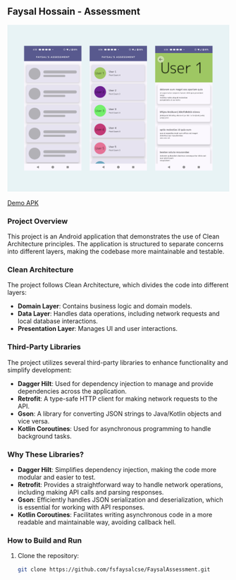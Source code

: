 ## Faysal Hossain - Assessment

![SCREENSHOTS](https://github.com/fsfaysalcse/FaysalAssessment/blob/main/app_screenshots.png?raw=true)

[Demo APK](#Link)

### Project Overview

This project is an Android application that demonstrates the use of Clean Architecture principles.
The application is structured to separate concerns into different layers, making the codebase more
maintainable and testable.

### Clean Architecture

The project follows Clean Architecture, which divides the code into different layers:

- **Domain Layer**: Contains business logic and domain models.
- **Data Layer**: Handles data operations, including network requests and local database
  interactions.
- **Presentation Layer**: Manages UI and user interactions.

### Third-Party Libraries

The project utilizes several third-party libraries to enhance functionality and simplify
development:

- **Dagger Hilt**: Used for dependency injection to manage and provide dependencies across the
  application.
- **Retrofit**: A type-safe HTTP client for making network requests to the API.
- **Gson**: A library for converting JSON strings to Java/Kotlin objects and vice versa.
- **Kotlin Coroutines**: Used for asynchronous programming to handle background tasks.

### Why These Libraries?

- **Dagger Hilt**: Simplifies dependency injection, making the code more modular and easier to test.
- **Retrofit**: Provides a straightforward way to handle network operations, including making API
  calls and parsing responses.
- **Gson**: Efficiently handles JSON serialization and deserialization, which is essential for
  working with API responses.
- **Kotlin Coroutines**: Facilitates writing asynchronous code in a more readable and maintainable
  way, avoiding callback hell.

### How to Build and Run

1. Clone the repository:
   ```sh
   git clone https://github.com/fsfaysalcse/FaysalAssessment.git